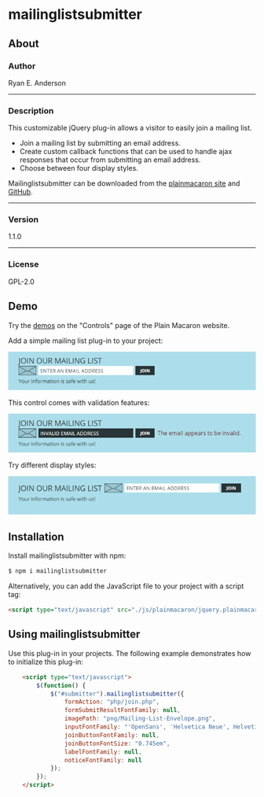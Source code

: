 # mailinglistsubmitter

## About

### Author

Ryan E. Anderson

---

### Description

This customizable jQuery plug-in allows a visitor to easily join a mailing list.

  - Join a mailing list by submitting an email address.
  - Create custom callback functions that can be used to handle ajax responses that occur from submitting an email address.
  - Choose between four display styles.

Mailinglistsubmitter can be downloaded from the [plainmacaron site] and [GitHub].

---

### Version

1.1.0

---

### License

GPL-2.0

## Demo

Try the [demos] on the "Controls" page of the Plain Macaron website.

Add a simple mailing list plug-in to your project:

![screenshot 1](https://raw.githubusercontent.com/plainmacaron/mailinglistsubmitter/master/screenshots/screenshot-1.png)

This control comes with validation features:

![screenshot 2](https://raw.githubusercontent.com/plainmacaron/mailinglistsubmitter/master/screenshots/screenshot-2.png)

Try different display styles:

![screenshot 3](https://raw.githubusercontent.com/plainmacaron/mailinglistsubmitter/master/screenshots/screenshot-3.png)

## Installation

Install mailinglistsubmitter with npm:

```sh
$ npm i mailinglistsubmitter
```

Alternatively, you can add the JavaScript file to your project with a script tag:

```html
<script type="text/javascript" src="./js/plainmacaron/jquery.plainmacaron.mailinglistsubmitter.js"></script>
```

## Using mailinglistsubmitter

Use this plug-in in your projects. The following example demonstrates how to initialize this plug-in:

```html
    <script type="text/javascript">
        $(function() {
            $("#submitter").mailinglistsubmitter({
                formAction: "php/join.php",
                formSubmitResultFontFamily: null,
                imagePath: "png/Mailing-List-Envelope.png",
                inputFontFamily: "'OpenSans', 'Helvetica Neue', Helvetica, Arial, sans-serif",
                joinButtonFontFamily: null,
                joinButtonFontSize: "0.745em",
                labelFontFamily: null,
                noticeFontFamily: null
            });
        });
    </script>
```

[plainmacaron site]: <http://plainmacaron.com/> "Plain Macaron website"
[GitHub]: <https://github.com/plainmacaron/mailinglistsubmitter> "GitHub Repository"
[Demos]: <http://plainmacaron.com/Controls/> "Demos Page"
